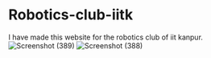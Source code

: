 # Robotics-club-iitk
I have made this website for the robotics club of iit kanpur.
![Screenshot (389)](https://user-images.githubusercontent.com/100221488/198834864-f0078571-09b2-4412-a966-18a30ff08b06.png)
![Screenshot (388)](https://user-images.githubusercontent.com/100221488/198834868-c4f3653e-170e-427c-9805-451d3e0c186d.png)
